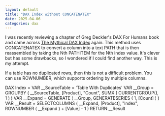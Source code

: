 ```yaml
---
layout: default
title: "DAX Index without CONCATENATEX"
date: 2025-04-06
categories: dax
---
```


I was recently reviewing a chapter of Greg Deckler's DAX For Humans book and came across [The Mythical DAX Index](https://community.fabric.microsoft.com/t5/Quick-Measures-Gallery/The-Mythical-DAX-Index/td-p/1093214) again. This method uses CONCATENATEX to convert a column into a text PATH that is then reassembled by taking the Nth PATHITEM for the Nth index value. It's clever but has some drawbacks, so I wondered if I could find another way. This is my attempt.

If a table has no duplicated rows, then this is not a difficult problem. You can use ROWNUMBER, which supports ordering by multiple columns.


DAX Index = 
VAR __SourceTable = 'Table With Duplicates'
VAR __Group =
    GROUPBY (
        __SourceTable, [Product],
        "Count", SUMX ( CURRENTGROUP(), 1 )
    )
VAR __Expand =
    GENERATE (
        __Group,
        GENERATESERIES ( 1, [Count] )
    )
VAR __Result =
    SELECTCOLUMNS (
        __Expand, [Product],
        "Index", ROWNUMBER ( __Expand ) + [Value] - 1
    )
RETURN
    __Result